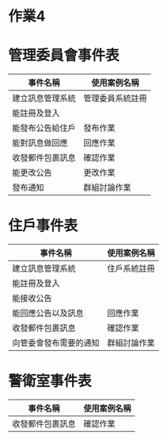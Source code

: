 # 作業4
# 管理委員會事件表
|事件名稱|使用案例名稱|
|----|----|
|建立訊息管理系統|管理委員系統註冊|
|能註冊及登入|
|能發布公告給住戶|發布作業|
|能對訊息做回應|回應作業|
|收發郵件包裹訊息|確認作業|
|能更改公告|更改作業|
|發布通知|群組討論作業|
# 住戶事件表
|事件名稱|使用案例名稱|
|----|----|
|建立訊息管理系統|住戶系統註冊|
|能註冊及登入|
|能接收公告|
|能回應公告以及訊息|回應作業|
|收發郵件包裹訊息|確認作業|
|向管委會發布需要的通知|群組討論作業|
# 警衛室事件表
|事件名稱|使用案例名稱|
|----|----|
|收發郵件包裹訊息|確認作業|
